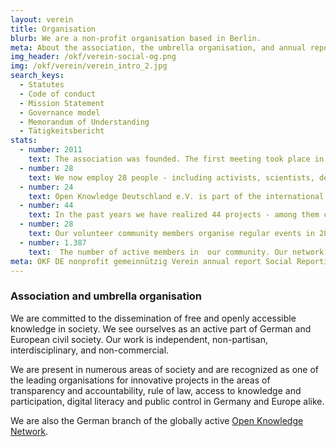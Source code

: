 ```yaml
---
layout: verein
title: Organisation
blurb: We are a non-profit organisation based in Berlin.
meta: About the association, the umbrella organisation, and annual reports
img_header: /okf/verein-social-og.png
img: /okf/verein/verein_intro_2.jpg
search_keys:
  - Statutes
  - Code of conduct
  - Mission Statement
  - Governance model
  - Memorandum of Understanding
  - Tätigkeitsbericht
stats:
  - number: 2011
    text: The association was founded. The first meeting took place in 2010 at the re:publica with Rufus Pollock, initiator of the Open Knowledge Network.
  - number: 28
    text: We now employ 28 people - including activists, scientists, developers, policy specialists and designers.
  - number: 24
    text: Open Knowledge Deutschland e.V. is part of the international Open Knowledge network. The network includes organisations from a total of 24 countries.
  - number: 44
    text: In the past years we have realized 44 projects - among them campaigns, hackathons, community support, educational offers and software solutions.
  - number: 28
    text: Our volunteer community members organise regular events in 28 cities throughout Germany.
  - number: 1.387
    text:  The number of active members in  our community. Our network contains a wide range of knowledge on Open Data, Open Government and Civic Tech.
meta: OKF DE nonprofit gemeinnützig Verein annual report Social Reporting Standard
---
```


### Association and umbrella organisation

We are committed to the dissemination of free and openly accessible knowledge in society. We see ourselves as an active part of German and European civil society. Our work is independent, non-partisan, interdisciplinary, and non-commercial.

We are present in numerous areas of society and are recognized as one of the leading organisations for innovative projects in the areas of transparency and accountability, rule of law, access to knowledge and participation, digital literacy and public control in Germany and Europe alike.

We are also the German branch of the globally active [Open Knowledge Network](https://okfn.org/network/).

